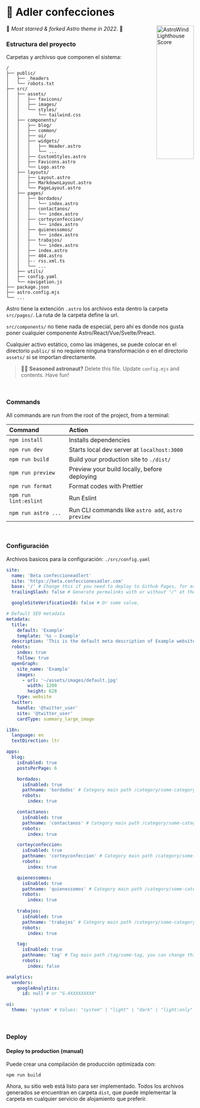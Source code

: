 # 🚀 Adler confecciones

<img src="https://raw.githubusercontent.com/onwidget/.github/main/resources/astrowind/lighthouse-score.png" align="right"
     alt="AstroWind Lighthouse Score" width="100" height="358">

🌟 _Most *starred* & *forked* Astro theme in 2022_. 🌟

### Estructura del proyecto

Carpetas y archivso que componen el sistema:

```
/
├── public/
│   ├── _headers
│   └── robots.txt
├── src/
│   ├── assets/
│   │   ├── favicons/
│   │   ├── images/
│   │   └── styles/
│   │       └── tailwind.css
│   ├── components/
│   │   ├── blog/
│   │   ├── common/
│   │   ├── ui/
│   │   ├── widgets/
│   │   │   ├── Header.astro
│   │   │   └── ...
│   │   ├── CustomStyles.astro
│   │   ├── Favicons.astro
│   │   └── Logo.astro
│   ├── layouts/
│   │   ├── Layout.astro
│   │   ├── MarkdownLayout.astro
│   │   └── PageLayout.astro
│   ├── pages/
│   │   ├── bordados/
│   │   │   └── index.astro
│   │   ├── contactanos/
│   │   │   └── index.astro
│   │   ├── corteyconfeccion/
│   │   │   └── index.astro
│   │   ├── quienessomos/
│   │   │   └── index.astro
│   │   ├── trabajos/
│   │   │   └── index.astro
│   │   ├── index.astro
│   │   ├── 404.astro
│   │   ├-- rss.xml.ts
│   │   └── ...
│   ├── utils/
│   ├── config.yaml
│   └── navigation.js
├── package.json
├── astro.config.mjs
└── ...
```

Astro tiene la extención `.astro` los archivos esta dentro la carpeta `src/pages/`. La ruta de la carpeta define la url.

`src/components/` no tiene nada de especial, pero ahí es donde nos gusta poner cualquier componente Astro/React/Vue/Svelte/Preact.


Cualquier activo estático, como las imágenes, se puede colocar en el directorio `public/` si no requiere ninguna transformación o en el directorio `assets/` si se importan directamente.

> 🧑‍🚀 **Seasoned astronaut?** Delete this file. Update `config.mjs` and contents. Have fun!

<br>

### Commands

All commands are run from the root of the project, from a terminal:

| Command               | Action                                             |
| :-------------------- | :------------------------------------------------- |
| `npm install`         | Installs dependencies                              |
| `npm run dev`         | Starts local dev server at `localhost:3000`        |
| `npm run build`       | Build your production site to `./dist/`            |
| `npm run preview`     | Preview your build locally, before deploying       |
| `npm run format`      | Format codes with Prettier                         |
| `npm run lint:eslint` | Run Eslint                                         |
| `npm run astro ...`   | Run CLI commands like `astro add`, `astro preview` |

<br>

### Configuración

Archivos basicos para la configuración: `./src/config.yaml`

```yaml
site:
  name: 'Beta confeccioneadlert'
  site: 'https://beta.confeccionesadler.com'
  base: '/' # Change this if you need to deploy to Github Pages, for example
  trailingSlash: false # Generate permalinks with or without "/" at the end

  googleSiteVerificationId: false # Or some value,

# Default SEO metadata
metadata:
  title:
    default: 'Example'
    template: '%s — Example'
  description: 'This is the default meta description of Example website'
  robots:
    index: true
    follow: true
  openGraph:
    site_name: 'Example'
    images:
      - url: '~/assets/images/default.jpg'
        width: 1200
        height: 628
    type: website
  twitter:
    handle: '@twitter_user'
    site: '@twitter_user'
    cardType: summary_large_image

i18n:
  language: en
  textDirection: ltr

apps:
  blog:
    isEnabled: true
    postsPerPage: 6

    bordados:
      isEnabled: true
      pathname: 'bordados' # Category main path /category/some-category, you can change this to "group" (/group/some-category)
      robots:
        index: true

    contactanos:
      isEnabled: true
      pathname: 'contactanos' # Category main path /category/some-category, you can change this to "group" (/group/some-category)
      robots:
        index: true

    corteyconfeccion:
      isEnabled: true
      pathname: 'corteyconfeccion' # Category main path /category/some-category, you can change this to "group" (/group/some-category)
      robots:
        index: true

    quienessomos:
      isEnabled: true
      pathname: 'quienessomos' # Category main path /category/some-category, you can change this to "group" (/group/some-category)
      robots:
        index: true
    
    trabajos:
      isEnabled: true
      pathname: 'trabajos' # Category main path /category/some-category, you can change this to "group" (/group/some-category)
      robots:
        index: true

    tag:
      isEnabled: true
      pathname: 'tag' # Tag main path /tag/some-tag, you can change this to "topics" (/topics/some-category)
      robots:
        index: false

analytics:
  vendors:
    googleAnalytics:
      id: null # or "G-XXXXXXXXXX"

ui:
  theme: 'system' # Values: "system" | "light" | "dark" | "light:only" | "dark:only"
```

<br>

### Deploy

#### Deploy to production (manual)

Puede crear una compilación de producción optimizada con:

```shell
npm run build
```

Ahora, su sitio web está listo para ser implementado. Todos los archivos generados se encuentran en
carpeta `dist`, que puede implementar la carpeta en cualquier servicio de alojamiento que
preferir.
